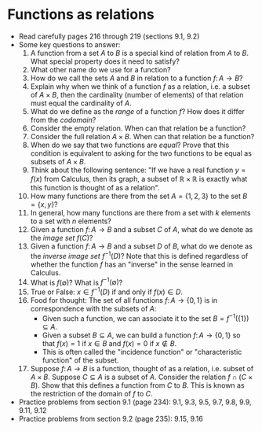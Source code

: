 # Functions as relations

- Read carefully pages 216 through 219 (sections 9.1, 9.2)
- Some key questions to answer:
    1. A function from a set $A$ to $B$ is a special kind of relation from $A$ to $B$. What special property does it need to satisfy?
    2. What other name do we use for a function?
    3. How do we call the sets $A$ and $B$ in relation to a function $f\colon A\to B$?
    4. Explain why when we think of a function $f$ as a relation, i.e. a subset of $A\times B$, then the cardinality (number of elements) of that relation must equal the cardinality of $A$.
    5. What do we define as the *range* of a function $f$? How does it differ from the *codomain*?
    6. Consider the empty relation. When can that relation be a function?
    7. Consider the full relation $A\times B$. When can that relation be a function?
    8. When do we say that two functions are *equal*? Prove that this condition is equivalent to asking for the two functions to be equal as subsets of $A\times B$.
    9. Think about the following sentence: "If we have a real function $y=f(x)$ from Calculus, then its graph, a subset of $\mathbb{R}\times\mathbb{R}$ is exactly what this function is thought of as a relation".
    10. How many functions are there from the set $A=\{1,2,3\}$ to the set $B=\{x, y\}$?
    11. In general, how many functions are there from a set with $k$ elements to a set with $n$ elements?
    12. Given a function $f\colon A\to B$ and a subset $C$ of $A$, what do we denote as the *image set* $f(C)$?
    13. Given a function $f\colon A\to B$ and a subset $D$ of $B$, what do we denote as the *inverse image set* $f^{-1}(D)$? Note that this is defined regardless of whether the function $f$ has an "inverse" in the sense learned in Calculus.
    14. What is $f(\emptyset)$? What is $f^{-1}(\emptyset)$?
    15. True or False: $x\in f^{-1}(D)$ if and only if $f(x) \in D$.
    16. Food for thought: The set of all functions $f\colon A\to\{0,1\}$ is in correspondence with the subsets of $A$:
        - Given such a function, we can associate it to the set $B=f^{-1}(\{1\})\subseteq A$.
        - Given a subset $B\subseteq A$, we can build a function $f\colon A\to\{0,1\}$ so that $f(x) = 1$ if $x\in B$ and $f(x) = 0$ if $x\not\in B$.
        - This is often called the "incidence function" or "characteristic function" of the subset.
    17. Suppose $f\colon A\to B$ is a function, thought of as a relation, i.e. subset of $A\times B$. Suppose $C\subseteq A$ is a subset of $A$. Consider the relation $f \cap \left(C\times B\right)$. Show that this defines a function from $C$ to $B$. This is known as the restriction of the domain of $f$ to $C$.
- Practice problems from section 9.1 (page 234): 9.1, 9.3, 9.5, 9.7, 9.8, 9.9, 9.11, 9.12
- Practice problems from section 9.2 (page 235): 9.15, 9.16



